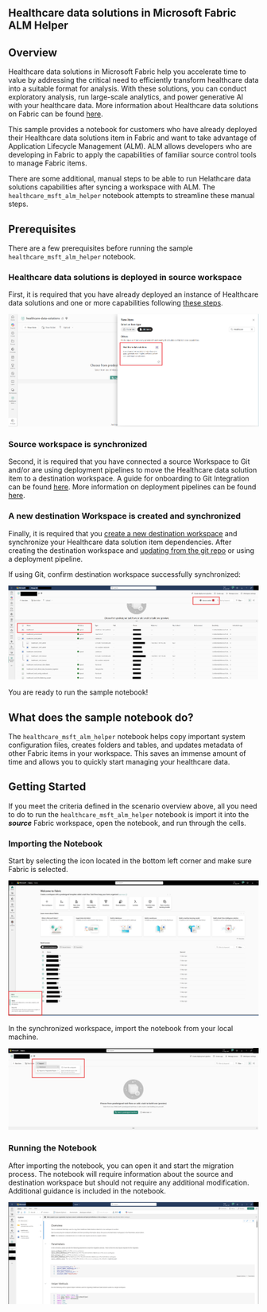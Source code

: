 ## Healthcare data solutions in Microsoft Fabric ALM Helper

## Overview 

Healthcare data solutions in Microsoft Fabric help you accelerate time to value by addressing the critical need to efficiently transform healthcare data into a suitable format for analysis. With these solutions, you can conduct exploratory analysis, run large-scale analytics, and power generative AI with your healthcare data. More information about Healthcare data solutions on Fabric can be found [here](https://learn.microsoft.com/en-us/industry/healthcare/healthcare-data-solutions/overview).

This sample provides a notebook for customers who have already deployed their Healthcare data solutions item in Fabric and want to take advantage of Application Lifecycle Management (ALM). ALM allows developers who are developing in Fabric to apply the capabilities of familiar source control tools to manage Fabric items.

There are some additional, manual steps to be able to run Helathcare data solutions capabilities after syncing a workspace with ALM. The `healthcare_msft_alm_helper` notebook attempts to streamline these manual steps. 

## Prerequisites

There are a few prerequisites before running the sample `healthcare_msft_alm_helper` notebook.

### Healthcare data solutions is deployed in source workspace

First, it is required that you have already deployed an instance of Healthcare data solutions and one or more capabilities following [these steps](https://learn.microsoft.com/en-us/industry/healthcare/healthcare-data-solutions/deploy?toc=%2Findustry%2Fhealthcare%2Ftoc.json&bc=%2Findustry%2Fbreadcrumb%2Ftoc.json).

![](./images/healthcare-data-solutions-search.png)


### Source workspace is synchronized

Second, it is required that you have connected a source Workspace to Git and/or are using deployment pipelines to move the Healthcare data solution item to a destination workspace. A guide for onboarding to Git Integration can be found [here](https://learn.microsoft.com/en-us/fabric/cicd/git-integration/git-get-started?tabs=azure-devops%2CAzure%2Ccommit-to-git). More information on deployment pipelines can be found [here](https://learn.microsoft.com/en-us/fabric/cicd/deployment-pipelines/get-started-with-deployment-pipelines?tabs=from-fabric%2Cnew%2Cstage-settings-new).


### A new destination Workspace is created and synchronized

Finally, it is required that you [create a new destination workspace](https://learn.microsoft.com/en-us/fabric/get-started/create-workspaces) and synchronize your Healthcare data solution item dependencies. After creating the destination workspace and [updating from the git repo](https://learn.microsoft.com/en-us/fabric/cicd/git-integration/git-get-started?tabs=azure-devops%2CAzure%2Ccommit-to-git#update-workspace-from-git) or using a deployment pipeline.

If using Git, confirm destination workspace successfully synchronized:

![](./images/synced_workspace.png)

You are ready to run the sample notebook!

## What does the sample notebook do?

The `healthcare_msft_alm_helper` notebook helps copy important system configuration files, creates folders and tables, and updates metadata of other Fabric items in your workspace. This saves an immense amount of time and allows you to quickly start managing your healthcare data.

## Getting Started

If you meet the criteria defined in the scenario overview above, all you need to do to run the `healthcare_msft_alm_helper` notebook is import it into the **_source_** Fabric workspace, open the notebook, and run through the cells.

### Importing the Notebook

Start by selecting the icon located in the bottom left corner and make sure Fabric is selected.

![](./images/import_notebook_step1.png)

In the synchronized workspace, import the notebook from your local machine.

![](./images/import_notebook_step2.png)

### Running the Notebook

After importing the notebook, you can open it and start the migration process. The notebook will require information about the source and destination workspace but should not require any additional modification. Additional guidance is included in the notebook.

![](./images/notebook_preview.png)